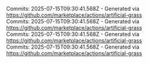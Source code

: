 Commits: 2025-07-15T09:30:41.568Z - Generated via https://github.com/marketplace/actions/artificial-grass
<br>
Commits: 2025-07-15T09:30:41.568Z - Generated via https://github.com/marketplace/actions/artificial-grass
<br>
Commits: 2025-07-15T09:30:41.568Z - Generated via https://github.com/marketplace/actions/artificial-grass
<br>
Commits: 2025-07-15T09:30:41.568Z - Generated via https://github.com/marketplace/actions/artificial-grass
<br>
